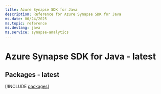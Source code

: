 ```yaml
---
title: Azure Synapse SDK for Java
description: Reference for Azure Synapse SDK for Java
ms.date: 06/24/2025
ms.topic: reference
ms.devlang: java
ms.service: synapse-analytics
---
```

# Azure Synapse SDK for Java - latest
## Packages - latest
[!INCLUDE [packages](synapse-index.md)]